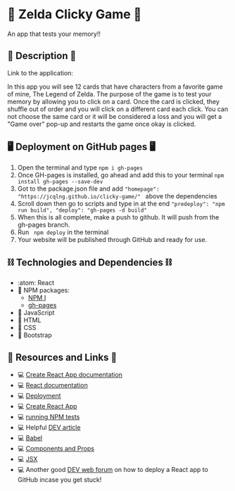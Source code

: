 # 🧠 Zelda Clicky Game 🧠
An app that tests your memory!!

## 📝 Description 📝
Link to the application: 

In this app you will see 12 cards that have characters from a favorite game of mine, The Legend of Zelda. The purpose of the game is to test your memory by allowing you to click on a card. Once the card is clicked, they shuffle out of order and you will click on a different card each click. You can not choose the same card or it will be considered a loss and you will get a "Game over" pop-up and restarts the game once okay is clicked. 

## 🖥️ Deployment on GitHub pages 🖥️
1. Open the terminal and type ```npm i gh-pages```
2. Once GH-pages is installed, go ahead and add this to your terminal ```npm install gh-pages --save-dev```
3. Got to the package.json file and add ```"homepage": "https://jcqlng.github.io/clicky-game/" ``` above the dependencies
4. Scroll down then go to scripts and type in at the end ``` "predeploy": "npm run build",
    "deploy": "gh-pages -d build" ```
5. When this is all complete, make a push to github. It will push from the gh-pages branch.
6. Run ``` npm deploy``` in the terminal
7. Your website will be published through GitHub and ready for use. 

## ⛓️ Technologies and Dependencies ⛓️
* :atom: React 
* 👾 NPM packages:
    - [NPM I](https://www.npmjs.com/package/npm-install)
    - [gh-pages](https://www.npmjs.com/package/gh-pages)
* 👾 JavaScript
* 👾 HTML
* 👾 CSS 
* 👾 Bootstrap

## 🔗 Resources and Links 🔗
* 💻 [Create React App documentation](https://facebook.github.io/create-react-app/docs/getting-started)
* 💻 [React documentation](https://reactjs.org/)
* 💻 [Deployment](https://facebook.github.io/create-react-app/docs/deployment)
* 💻 [Create React App](https://github.com/facebook/create-react-app)
* 💻 [running NPM tests](https://facebook.github.io/create-react-app/docs/running-tests)
* 💻 Helpful [DEV article](https://dev.to/lucvankerkvoort/react-memory-game-2ep9)
* 💻 [Babel](https://babeljs.io/docs/en/)
* 💻 [Components and Props](https://reactjs.org/docs/components-and-props.html#es6-classes)
* 💻 [JSX](https://reactjs.org/docs/introducing-jsx.html)
* 💻 Another good [DEV web forum](https://dev.to/yuribenjamin/how-to-deploy-react-app-in-github-pages-2a1f) on how to deploy a React app to GitHub incase you get stuck!
